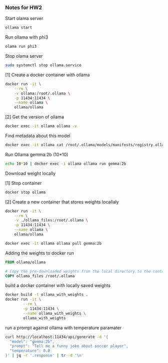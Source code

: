 
### Notes for HW2 
Start olama server
```bash start olama
ollama start  
```

Run ollama with phi3
```bash 
olama run phi3
```
Stop olama server
```bash
sudo systemctl stop ollama.service
```

[1] Create a docker container with ollama
```bash 
docker run -it \
    --rm \
    -v ollama:/root/.ollama \
    -p 11434:11434 \
    --name ollama \
    ollama/ollama
```
[2] Get the version of ollama
```bash 
docker exec -it ollama ollama -v
``` 

Find metadata about this model
```bash
docker exec -it ollama cat /root/.ollama/models/manifests/registry.ollama.ai/library/gemma/2b
```

Run Ollama gemma:2b (10*10)
```bash
echo 10*10 | docker exec -i ollama ollama run gemma:2b
```

Download weight locally 

[1] Stop container 
```bash 
docker stop ollama
```

[2] Create a new container that stores weights locallaly
```bash 
docker run -it \
    --rm \
    -v ./ollama_files:/root/.ollama \
    -p 11434:11434 \
    --name ollama \
    ollama/ollama

docker exec -it ollama ollama pull gemma:2b
```

Adding the weights to docker run
```Dockerfile
FROM ollama/ollama

# Copy the pre-downloaded weights from the local directory to the container
COPY ollama_files /root/.ollama
```

build a docker container with locally saved weights
```bash 
docker build -t ollama_with_weights .
docker run -it \
        --rm \
        -p 11434:11434 \
        --name ollama_with_weights \
        ollama_with_weights
```
run a prompt against ollama with temperature paramater
```bash 
curl http://localhost:11434/api/generate -d '{
  "model": "gemma:2b",
  "prompt": "Tell me a funny joke about soccer player",
  "temperature": 0.0
}' | jq -r '.response' | tr -d '\n'
```